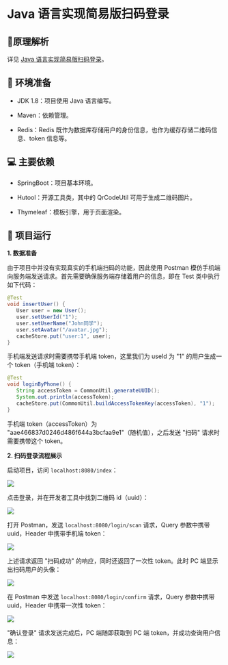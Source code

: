# Java 语言实现简易版扫码登录

## 📖原理解析

详见 [Java 语言实现简易版扫码登录](https://www.cnblogs.com/johnlearning/p/16205875.html)。

## 🔨 环境准备

- JDK 1.8：项目使用 Java 语言编写。

- Maven：依赖管理。

- Redis：Redis 既作为数据库存储用户的身份信息，也作为缓存存储二维码信息、token 信息等。

## 💻 主要依赖

- SpringBoot：项目基本环境。

- Hutool：开源工具类，其中的 QrCodeUtil 可用于生成二维码图片。
    
- Thymeleaf：模板引擎，用于页面渲染。

## 🚀 项目运行

**1. 数据准备**

由于项目中并没有实现真实的手机端扫码的功能，因此使用 Postman 模仿手机端向服务端发送请求。首先需要确保服务端存储着用户的信息，即在 Test 类中执行如下代码：

```java
@Test
void insertUser() {
   User user = new User();
   user.setUserId("1");
   user.setUserName("John同学");
   user.setAvatar("/avatar.jpg");
   cacheStore.put("user:1", user);
}
```

手机端发送请求时需要携带手机端 token，这里我们为 useId 为 "1" 的用户生成一个 token（手机端 token）：

```java
@Test
void loginByPhone() {
   String accessToken = CommonUtil.generateUUID();
   System.out.println(accessToken);
   cacheStore.put(CommonUtil.buildAccessTokenKey(accessToken), "1");
}
```

手机端 token（accessToken）为 "aae466837d0246d486f644a3bcfaa9e1"（随机值），之后发送 "扫码" 请求时需要携带这个 token。

**2. 扫码登录流程展示**

启动项目，访问 `localhost:8080/index`：

![](https://img2022.cnblogs.com/blog/2430605/202204/2430605-20220429105956266-1392136789.jpg)

点击登录，并在开发者工具中找到二维码 id（uuid）：

![](https://img2022.cnblogs.com/blog/2430605/202204/2430605-20220429110009062-1010129683.jpg)

打开 Postman，发送 `localhost:8080/login/scan` 请求，Query 参数中携带 uuid，Header 中携带手机端 token：

![](https://img2022.cnblogs.com/blog/2430605/202204/2430605-20220429110028157-315924366.jpg)

上述请求返回 "扫码成功" 的响应，同时还返回了一次性 token。此时 PC 端显示出扫码用户的头像：

![](https://img2022.cnblogs.com/blog/2430605/202204/2430605-20220429110043658-132579133.jpg)

在 Postman 中发送 `localhost:8080/login/confirm` 请求，Query 参数中携带 uuid，Header 中携带一次性 token：

![](https://img2022.cnblogs.com/blog/2430605/202204/2430605-20220429110055973-25200175.jpg)

"确认登录" 请求发送完成后，PC 端随即获取到 PC 端 token，并成功查询用户信息：

![](https://img2022.cnblogs.com/blog/2430605/202204/2430605-20220429110106186-2121298525.jpg)
